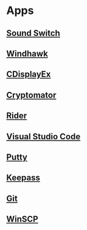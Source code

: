 # Apps

## [Sound Switch](https://github.com/Belphemur/SoundSwitch/releases)

## [Windhawk](https://windhawk.net/)

## [CDisplayEx](https://www.cdisplayex.com/)

## [Cryptomator](https://cryptomator.org/)

## [Rider](https://www.jetbrains.com/rider/)

## [Visual Studio Code](https://code.visualstudio.com/)

## [Putty](https://www.chiark.greenend.org.uk/~sgtatham/putty/latest.html)

## [Keepass](https://keepass.info/)

## [Git](https://git-scm.com/)

## [WinSCP](https://winscp.net/eng/index.php)